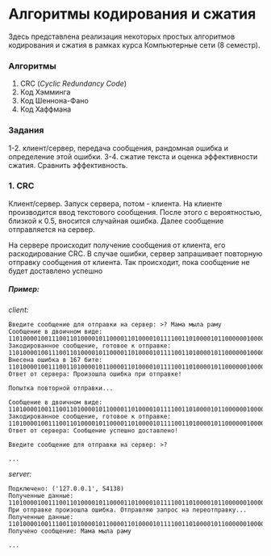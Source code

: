 # Алгоритмы кодирования и сжатия

Здесь представлена реализация некоторых простых алгоритмов кодирования и сжатия в рамках 
курса Компьютерные сети (8 семестр).

### Алгоритмы
1. CRC (_Cyclic Redundancy Code_)
2. Код Хэмминга
3. Код Шеннона-Фано
4. Код Хаффмана 

### Задания

1-2. клиент/сервер, передача сообщения, рандомная ошибка и определение этой ошибки.
3-4. сжатие текста и оценка эффективности сжатия. Сравнить эффективность.


### 1. CRC

Клиент/сервер. Запуск сервера, потом - клиента. На клиенте производится ввод текстового сообщения.
После этого с вероятностью, близкой к 0.5, вносится случайная ошибка. Далее сообщение отправляется на сервер.

На сервере происходит получение сообщения от клиента, его раскодирование CRC. В случае ошибки, сервер запрашивает повторную 
отправку сообщения от клиента. Так происходит, пока сообщение не будет доставлено успешно

##### Пример: 

_client:_
```
Введите сообщение для отправки на сервер: >? Мама мыла раму
Сообщение в двоичном виде:
1101000010011100110100001011000011010000101111001101000010110000001000001101000010111100110100011000101111010000101110111101000010110000001000001101000110000000110100001011000011010000101111001101000110000011
Закодированное сообщение, готовое к отправке:
1101000010011100110100001011000011010000101111001101000010110000001000001101000010111100110100011000101111010000101110111101000010110000001000001101000110000000110100001011000011010000101111001101000110000011011
Внесена ошибка в 167 бите:
1101000010011100110100001011000011010000101111001101000010110000001000001101000010111100110100011000101111010000101110111101000010110000001000001101000110000000110100011011000011010000101111001101000110000011011
Ответ от сервера: Произошла ошибка при отправке!

Попытка повторной отправки...

Сообщение в двоичном виде:
1101000010011100110100001011000011010000101111001101000010110000001000001101000010111100110100011000101111010000101110111101000010110000001000001101000110000000110100001011000011010000101111001101000110000011
Закодированное сообщение, готовое к отправке:
1101000010011100110100001011000011010000101111001101000010110000001000001101000010111100110100011000101111010000101110111101000010110000001000001101000110000000110100001011000011010000101111001101000110000011011
Ответ от сервера: Сообщение успешно доставлено!

Введите сообщение для отправки на сервер: >?

...
```

_server:_
```
Подключено: ('127.0.0.1', 54138)
Полученные данные: 1101000010011100110100001011000011010000101111001101000010110000001000001101000010111100110100011000101111010000101110111101000010110000001000001101000110000000110100011011000011010000101111001101000110000011011
При отправке произошла ошибка. Отправляю запрос на переотправку...
Полученные данные: 1101000010011100110100001011000011010000101111001101000010110000001000001101000010111100110100011000101111010000101110111101000010110000001000001101000110000000110100001011000011010000101111001101000110000011011
Получено сообщение: Мама мыла раму

...
```

